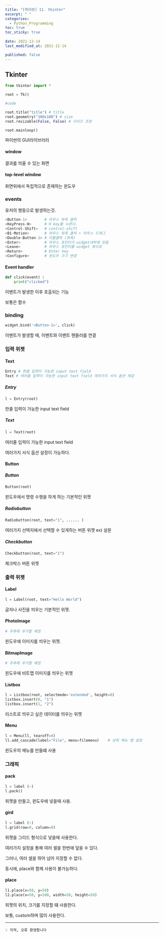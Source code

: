 ```yaml
---
title: "[파이썬] 11. tkinter"
excerpt: " "
categories:
  - Python_Programming
toc: true
toc_sticky: true
 
date: 2021-12-14
last_modified_at: 2021-12-14

published: false
---
```


## Tkinter

```python
from tkinter import *

root = Tk()

#code

root.title("title") # title
root.geometry("100x100") # size
root.resizable(False, False) # 사이즈 조정

root.mainloop()
```

파이썬의 GUI라이브러리

#### window 

결과를 띄울 수 있는 화면

#### top-level window

화면위에서 독립적으로 존재하는 윈도우

### events

유저의 행동으로 발생하는것.

```python
<Button-1>        # 마우스 좌측 클릭 
<KeyPress-H>      # H key를 누른다.
<Control-Shift>   # control-shift
<B1-Motion>       # 마우스 좌측 클릭 + 마우스 드래그
<Double-Button-1> # 더블클릭 (좌측)
<Enter>           # 마우스 포인터가 widget내부에 있음
<Leave>           # 마우스 포인터를 widget 밖으로
<Return>          # Enter key
<Configure>       # 윈도우 크기 변경
```

#### Event handler

```python
def click(event) : 
    print("clicked")
```

이벤트가 발생한 이후 호출되는 기능 

보통은 함수

### binding

```python
widget.bind('<Button-1>', click)
```

이벤트가 발생할 때, 이벤트와 이벤트 헨들러를 연결

### 입력 위젯

#### Text

```python
Entry # 한줄 입력이 가능한 input text field
Text # 여러줄 입력이 가능한 input text field 여러가지 서식 옵션 제공
```

##### Entry 

```python
l = Entry(root)
```

한줄 입력이 가능한 input text field

##### Text 

```python
l = Text(root)
```

여러줄 입력이 가능한 input text field 

여러가지 서식 옵션 설정이 가능하다.

#### Button

##### Button

```python
Button(root)
```

윈도우에서 명령 수행을 하게 하는 기본적인 위젯

##### Radiobutton

```python
Radiobutton(root, text="1", ...... )
```

여러가지 선택지에서 선택할 수 있게하는 버튼 위젯 ex) 설문

##### Checkbutton

```python
Checkbutton(root, text="1")
```

체크박스 버튼 위젯

### 출력 위젯

#### Label

```python
l = Label(root, text="Hello World") 
```

글자나 사진을 띄우는 기본적인 위젯.

#### PhotoImage

```python
# 추후에 추가할 예정
```

윈도우에 이미지를 띄우는 위젯.

#### BitmapImage

```python
# 추후에 추가할 예정
```

윈도우에 비트맵 이미지를 띄우는 위젯

#### Listbox

```python
l = Listbox(root, selectmode='extended', height=0)
listbox.insert(0, "1")
listbox.insert(1, "2")
```

리스트로 띄우고 싶은 데이터를 띄우는 위젯

#### Menu

```python
l = Menu(ll, tearoff=0)
ll.add_cascade(label="File", menu=filemenu)    # 상위 메뉴 탭 설정
```

윈도우의 메뉴를 만들떄 사용

### 그래픽

#### pack

```python
l = label (~)
l.pack()
```

위젯을 만들고, 윈도우에 넣을때 사용.

#### gird

```python
l = label (~)
l.grid(row=0, column=0)
```

위젯을 그리드 형식으로 넣을때 사용한다.

여러가지 설정을 통해 여러 셀을 한번에 덮을 수 있다.

그러나, 여러 셀을 뛰어 넘어 지정할 수 없다.

동시에, place와 함께 사용이 불가능하다.

#### place

```python
l1.place(x=50, y=50)
l2.place(x=50, y=100, width=50, height=50)
```

위젯의 위치, 크기를 지정할 떄 사용한다.

보통, custom하며 많이 사용한다.



---
```
💡 지적, 오류 환영합니다
```
